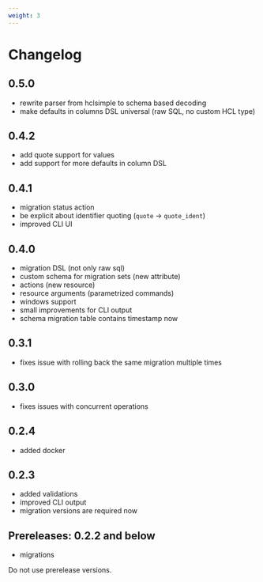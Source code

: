 ```yaml
---
weight: 3
---
```


# Changelog

## 0.5.0

- rewrite parser from hclsimple to schema based decoding
- make defaults in columns DSL universal (raw SQL, no custom HCL type)

## 0.4.2

- add quote support for values
- add support for more defaults in column DSL

## 0.4.1

- migration status action
- be explicit about identifier quoting (`quote` -> `quote_ident`)
- improved CLI UI

## 0.4.0

- migration DSL (not only raw sql)
- custom schema for migration sets (new attribute)
- actions (new resource)
- resource arguments (parametrized commands)
- windows support
- small improvements for CLI output
- schema migration table contains timestamp now 

## 0.3.1

- fixes issue with rolling back the same migration multiple times

## 0.3.0

- fixes issues with concurrent operations

## 0.2.4

- added docker

## 0.2.3

- added validations
- improved CLI output
- migration versions are required now

## Prereleases: 0.2.2 and below

- migrations

Do not use prerelease versions.

